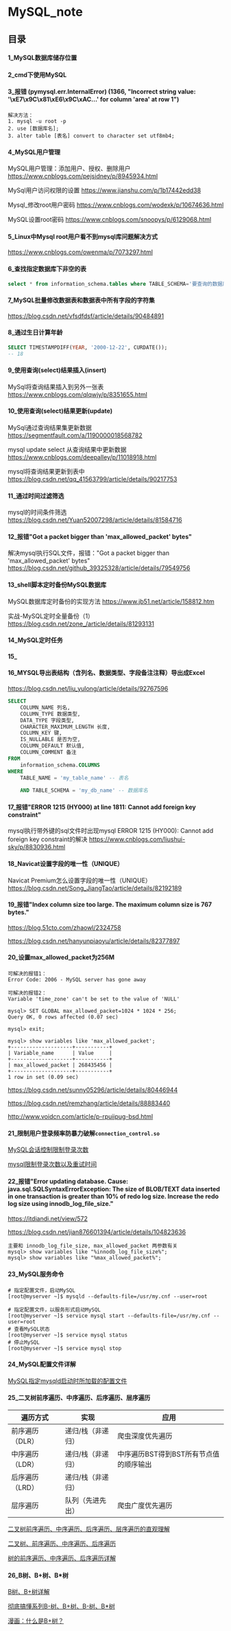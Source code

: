 # MySQL_note

## 目录

#### 1_MySQL数据库储存位置

#### 2_cmd下使用MySQL

#### 3_报错 (pymysql.err.InternalError) (1366, "Incorrect string value: '\\xE7\\x9C\\x81\\xE6\\x9C\\xAC...' for column 'area' at row 1")
```
解决方法：
1. mysql -u root -p
2. use [数据库名];
3. alter table [表名] convert to character set utf8mb4;
```

#### 4_MySQL用户管理

MySQL用户管理：添加用户、授权、删除用户 https://www.cnblogs.com/pejsidney/p/8945934.html

MySql用户访问权限的设置 https://www.jianshu.com/p/1b17442edd38

Mysql_修改root用户密码 https://www.cnblogs.com/wodexk/p/10674636.html

MySQL设置root密码 https://www.cnblogs.com/snoopys/p/6129068.html

#### 5_Linux中Mysql root用户看不到mysql库问题解决方式

https://www.cnblogs.com/owenma/p/7073297.html

#### 6_查找指定数据库下非空的表
```sql
select * from information_schema.tables where TABLE_SCHEMA='要查询的数据库' and table_rows>0;
```

#### 7_MySQL批量修改数据表和数据表中所有字段的字符集

https://blog.csdn.net/vfsdfdsf/article/details/90484891

#### 8_通过生日计算年龄
```sql
SELECT TIMESTAMPDIFF(YEAR, '2000-12-22', CURDATE());
-- 18
```

#### 9_使用查询(select)结果插入(insert)

MySql将查询结果插入到另外一张表 https://www.cnblogs.com/qlqwjy/p/8351655.html

#### 10_使用查询(select)结果更新(update)

MySql通过查询结果集更新数据 https://segmentfault.com/a/1190000018568782

mysql update select 从查询结果中更新数据 https://www.cnblogs.com/deepalley/p/11018918.html

mysql将查询结果更新到表中 https://blog.csdn.net/qq_41563799/article/details/90217753

#### 11_通过时间过滤筛选

mysql的时间条件筛选 https://blog.csdn.net/Yuan52007298/article/details/81584716

#### 12_报错"Got a packet bigger than 'max_allowed_packet' bytes"

解决mysql执行SQL文件，报错："Got a packet bigger than 'max_allowed_packet' bytes" https://blog.csdn.net/github_39325328/article/details/79549756

#### 13_shell脚本定时备份MySQL数据库

MySQL数据库定时备份的实现方法 https://www.jb51.net/article/158812.htm

实战-MySQL定时全量备份（1） https://blog.csdn.net/zone_/article/details/81293131

#### 14_MySQL定时任务

#### 15_



#### 16_MYSQL导出表结构（含列名、数据类型、字段备注注释）导出成Excel

https://blog.csdn.net/liu_yulong/article/details/92767596

```sql
SELECT
	COLUMN_NAME 列名,
	COLUMN_TYPE 数据类型,
	DATA_TYPE 字段类型,
	CHARACTER_MAXIMUM_LENGTH 长度,
	COLUMN_KEY 键,
	IS_NULLABLE 是否为空,
	COLUMN_DEFAULT 默认值,
	COLUMN_COMMENT 备注 
FROM
	information_schema.COLUMNS 
WHERE
	TABLE_NAME = 'my_table_name' -- 表名
	
	AND TABLE_SCHEMA = 'my_db_name' -- 数据库名
```

#### 17_报错"ERROR 1215 (HY000) at line 1811: Cannot add foreign key constraint"

mysql执行带外键的sql文件时出现mysql ERROR 1215 (HY000): Cannot add foreign key constraint的解决 https://www.cnblogs.com/liushui-sky/p/8830936.html

#### 18_Navicat设置字段的唯一性（UNIQUE）

Navicat Premium怎么设置字段的唯一性（UNIQUE） https://blog.csdn.net/Song_JiangTao/article/details/82192189

#### 19_报错"Index column size too large. The maximum column size is 767 bytes."

https://blog.51cto.com/zhaowl/2324758

https://blog.csdn.net/hanyunpiaoyu/article/details/82377897

#### 20_设置max_allowed_packet为256M

```
可解决的报错1：
Error Code: 2006 - MySQL server has gone away

可解决的报错2：
Variable 'time_zone' can't be set to the value of 'NULL'
```

```
mysql> SET GLOBAL max_allowed_packet=1024 * 1024 * 256;
Query OK, 0 rows affected (0.07 sec)

mysql> exit;

mysql> show variables like 'max_allowed_packet';
+--------------------+-----------+
| Variable_name      | Value     |
+--------------------+-----------+
| max_allowed_packet | 268435456 |
+--------------------+-----------+
1 row in set (0.09 sec)
```

https://blog.csdn.net/sunny05296/article/details/80446944

https://blog.csdn.net/remzhang/article/details/88883440

http://www.voidcn.com/article/p-rpuiipug-bsd.html

#### 21_限制用户登录频率防暴力破解`connection_control.so`

[MySQL会话控制限制登录次数](https://www.cnblogs.com/pettyfer/p/12263732.html)

[mysql限制登录次数以及重试时间](https://www.cnblogs.com/hantwo-cn/p/13398328.html)

#### 22_报错"Error updating database. Cause: java.sql.SQLSyntaxErrorException: The size of BLOB/TEXT data inserted in one transaction is greater than 10% of redo log size. Increase the redo log size using innodb_log_file_size."

https://itdiandi.net/view/572

https://blog.csdn.net/jian876601394/article/details/104823636

```
主要和 innodb_log_file_size, max_allowed_packet 两参数有关
mysql> show variables like "%innodb_log_file_size%";
mysql> show variables like "%max_allowed_packet%";
```

#### 23_MySQL服务命令

```
# 指定配置文件，启动MySQL
[root@myserver ~]$ mysqld --defaults-file=/usr/my.cnf --user=root

# 指定配置文件，以服务形式启动MySQL
[root@myserver ~]$ service mysql start --defaults-file=/usr/my.cnf --user=root
# 查看MySQL状态
[root@myserver ~]$ service mysql status
# 停止MySQL
[root@myserver ~]$ service mysql stop
```

#### 24_MySQL配置文件详解

[MySQL指定mysqld启动时所加载的配置文件](https://www.cnblogs.com/jeffen/p/5998083.html)

#### 25_二叉树前序遍历、中序遍历、后序遍历、层序遍历

| 遍历方式        | 实现              | 应用                                   |
| --------------- | ----------------- | -------------------------------------- |
| 前序遍历（DLR） | 递归/栈（非递归） | 爬虫深度优先遍历                       |
| 中序遍历（LDR） | 递归/栈（非递归） | 中序遍历BST得到BST所有节点值的顺序输出 |
| 后序遍历（LRD） | 递归/栈（非递归） |                                        |
| 层序遍历        | 队列（先进先出）  | 爬虫广度优先遍历                       |

[二叉树前序遍历、中序遍历、后序遍历、层序遍历的直观理解](https://blog.csdn.net/u013834525/article/details/80421684)

[二叉树、前序遍历、中序遍历、后序遍历](https://www.cnblogs.com/lanhaicode/p/10358736.html)

[树的前序遍历、中序遍历、后序遍历详解](https://www.cnblogs.com/jpfss/p/11141956.html)

#### 26_B树、B+树、B*树

[B树、B+树详解](https://www.cnblogs.com/lianzhilei/p/11250589.html)

[彻底搞懂系列B-树、B+树、B-树、B*树](https://blog.csdn.net/chai471793/article/details/99563704)

[漫画：什么是B+树？](https://zhuanlan.zhihu.com/p/54102723)